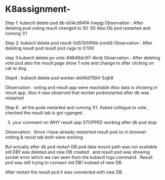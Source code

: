 # K8assignment-
Step 1:	kubectl delete pod db-b54cd94f4-hwpgj
Observation :  After deleting pod   voting result changed to 50 :50 Also Db pod restarted and running 1/1 

Step 2: kubectl delete pod result-5d57b59f4b-jnmk9
Observation : After deleting result pod  result pod cage to 0:100

step 3:kubectl delete po vote-94849dc97-4krdj
Observation : After deleting vote pod also the result page show 1 vote and change to after clicking on cat or dog. 

Step4 : kubectl delete pod worker-dd46d7584-5xjb9

Observation : voting and result app were reachable Also  data is  showing in result app. Also it was observed that worker podrestarted after db was restarted

Step 6 : all the pods restarted and running 1/1. Asked collegue to vote , checked the result tab is got cganged . 


3. your comment on WHY result app STOPPED working after db pod stop

Observation : Since i have already restatrted result pod  so in browser votting  & result tab both were working 

But actually after db pod restart DB pod data mount path was not available old DB1 was deleted and new DB created .
and result pod was showing socket error which we can seen from the kubectl logs command . 
Result pod was still trying to connect old DB1  instead of new DB. 

After restart the result pod it was connected with new DB. 
